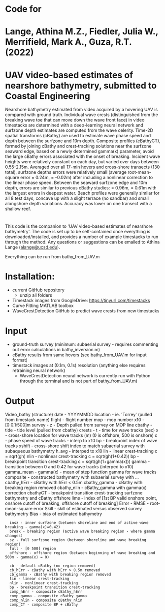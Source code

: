 # Code for 
# Lange, Athina M.Z., Fiedler, Julia W., Merrifield, Mark A., Guza, R.T. (2022)
# UAV video-based estimates of nearshore bathymetry, submitted to Coastal Engineering

Nearshore bathymetry estimated from video acquired by a hovering UAV is compared with ground truth. Individual wave crests (distinguished from the breaking wave toe that can move down the wave front face) in video timestacks are determined with a deep-learning neural network and surfzone depth estimates are computed from the wave celerity. Time-2D spatial transforms (cBathy) are used to estimate wave phase speed and depth between the surfzone and 10m depth. Composite profiles (cBathyCT), formed by joining cBathy and crest-tracking solutions near the surfzone seaward edge, based on a newly determined gamma(x) parameter, avoid the large cBathy errors associated with the onset of breaking. Incident wave heights were relatively constant on each day, but varied over days between 0.55-2.15m.  Averaged over all 17-min hovers and cross-shore transects (130 total), surfzone depths errors were relatively small (average root-mean-square error <RMSE> = 0.24m, <Bias> = -0.02m) after including a nonlinear correction to the linear phase speed. Between the seaward surfzone edge and 10m depth, errors are similar to previous cBathy studies: <RMSE> = 0.96m, <Bias> = 0.61m with the largest errors in deepest water. Beach profiles were generally similar for all 8 test days, concave up with a slight terrace (no sandbar) and small alongshore depth variations. Accuracy was lower on one transect with a shallow reef. 


# 

This code is the companion to 'UAV video-based estimates of nearshore bathymetry'. 
The code is set up to be self-contained once everything is downloaded/installed, and provides a number of example timestacks to run through the method. 
Any questions or suggestions can be emailed to Athina Lange (alange@ucsd.edu).

Everything can be run from bathy_from_UAV.m


# Installation:
  - current GitHub repository
    - unzip all folders
  - Timestack images from GoogleDrive: <https://tinyurl.com/timestacks>
  - Curve Fitting MATLAB toolbox
  - WaveCrestDetection GitHub to predict wave crests from new timestacks

# Input
  - ground-truth survey (minimum: subaerial survey - requires commenting out error calculations in bathy_inversion.m)
  - cBathy results from same hovers (see bathy_from_UAV.m for input format)
  - timestack images at (0.1m, 0.1s) resolution (anything else requires retraining neural network)
    - WaveCrestDetection neural network is currently run with Python through the terminal and is not part of bathy_from_UAV.m)
    
# Output
  Video_bathy (structure)
    date - YYYYMMDD
    location - ie. 'Torrey' (pulled from timestack name)
    flight - flight number
    mop - mop number
    x10 - [0:0.1:500]m
    survey - z - Depth pulled from survey on MOP line
    cbathy - 
    tide - tide level (pulled from cbathy)
    crests - 
      t - time for wave tracks (sec)
      x - cross-shore location for wave tracks (m) (0 is offshore, 500 is onshore)
      c - phase speed of wave tracks - interp to x10
    bp - breakpoint index of wave tracks
    xshift - cross-shore shift index to match subaerial survey with subaqueous bathymetry
    h_avg - interped to x10
      lin - linear crest-tracking c = sqrt(gh)
      nlin - nonlinear crest-tracking c = sqrt(gh(1+0.42))
      bp - breakpoint transition crest-tracking c = sqrt(gh(1+gamma(x)))
    gamma - transition between 0 and 0.42 for wave tracks (interped to x10)
    gamma_mean - gamma(x) - mean of step function gamma for wave tracks
    composite - constructed bathymetry with subaerial survey with ...
      cbathy_hErr - cBathy with hErr < 0.5m 
      cbathy_gamma - cBathy with breaking region removed
      cbathy_nlin - cBathy_gamma with gamma(x) correction
      cbathyCT - breakpoint transition crest-tracking surfzone bathymetry and cBathy offshore
    lims - index of [1st BP valid onshore point, onshore cutoff of breaking, offshore cutoff of breaking]
    Error - 
      RMSE - root-mean-square error
      Skill - skill of estimated versus observed survey bathymetry
      Bias - bias of estimated bathymetry

      insz - inner surfzone (between shoreline and end of active wave breaking - gamma(x)=0.42)
      break - breaking region (active wave breaking region - where gamma changes)
      sz - full surfzone region (between shoreline and wave breaking region)
      full - [0 500] region
      offshore - offshore region (between beginning of wave breaking and 500m - gamma(x) = 0)
           
      cb - default cBathy (no region removed)
      cb_hErr - cBathy with hErr > 0.5m removed     
      cb_gamma - cBathy with breaking region removed
      lin - linear crest-tracking
      nlin - nonlinear crest-tracking
      bp - breakpoint transition crest-tracking
      comp_hErr - composite cBathy_hErr
      comp_gamma - composite cBathy_gamma
      comp_nlin - composite cBathy_nlin
      comp_CT - composite BP + cBathy




